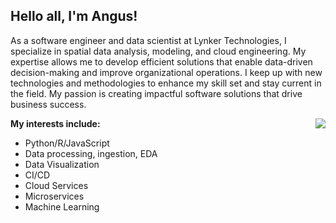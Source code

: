 ## Hello all, I'm Angus!

As a software engineer and data scientist at Lynker Technologies, I specialize in spatial data analysis, modeling, and cloud engineering. My expertise allows me to develop efficient solutions that enable data-driven decision-making and improve organizational operations. I keep up with new technologies and methodologies to enhance my skill set and stay current in the field. My passion is creating impactful software solutions that drive business success.

<img align="right" src="https://media.giphy.com/media/HknSLLEbzZCoM/giphy.gif">

**My interests include:**
- Python/R/JavaScript
- Data processing, ingestion, EDA
- Data Visualization
- CI/CD
- Cloud Services
- Microservices
- Machine Learning



<!--
**anguswg-ucsb/anguswg-ucsb** is a ✨ _special_ ✨ repository because its `README.md` (this file) appears on your GitHub profile.

Here are some ideas to get you started:

- 🔭 I’m currently working on ...
- 🌱 I’m currently learning ...
- 👯 I’m looking to collaborate on ...
- 🤔 I’m looking for help with ...
- 💬 Ask me about ...
- 📫 How to reach me: ...
- 😄 Pronouns: ...
- ⚡ Fun fact: ...
-->
